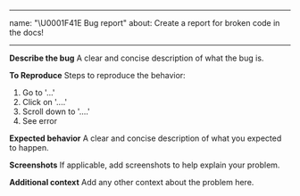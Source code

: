 <!--
 * @Author: BDFD
 * @Date: 2022-02-23 18:44:17
 * @LastEditTime: 2022-02-23 18:44:37
 * @LastEditors: BDFD
 * @Description: 
 * @FilePath: \Heroku_Node.js_Template\.github\ISSUE_TEMPLATE\---bug-report.md
-->


---

name: "\U0001F41E Bug report"
about: Create a report for broken code in the docs!

---

**Describe the bug**
A clear and concise description of what the bug is.

**To Reproduce**
Steps to reproduce the behavior:

1. Go to '...'
2. Click on '....'
3. Scroll down to '....'
4. See error

**Expected behavior**
A clear and concise description of what you expected to happen.

**Screenshots**
If applicable, add screenshots to help explain your problem.

**Additional context**
Add any other context about the problem here.
